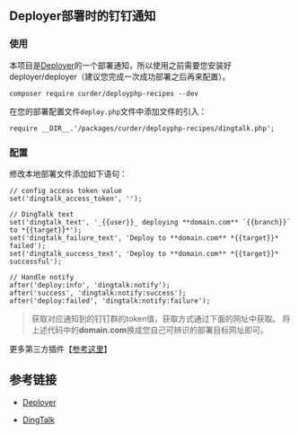 ## Deployer部署时的钉钉通知

### 使用

本项目是[Deployer](https://github.com/deployphp/deployer)的一个部署通知，所以使用之前需要您安装好deployer/deployer（建议您完成一次成功部署之后再来配置）。

```
composer require curder/deployphp-recipes --dev
```

在您的部署配置文件`deploy.php`文件中添加文件的引入：

```
require __DIR__.'/packages/curder/deployphp-recipes/dingtalk.php';
```

### 配置
修改本地部署文件添加如下语句：

```
// config access token value
set('dingtalk_access_token', '');

// DingTalk text
set('dingtalk_text', '_{{user}}_ deploying **domain.com** `{{branch}}` to *{{target}}*');
set('dingtalk_failure_text', 'Deploy to **domain.com** *{{target}}* failed');
set('dingtalk_success_text', 'Deploy to **domain.com** *{{target}}* successful');

// Handle notify
after('deploy:info', 'dingtalk:notify');
after('success', 'dingtalk:notify:success');
after('deploy:failed', 'dingtalk:notify:failure');
```

> 获取对应通知到的钉钉群的token值，获取方式通过下面的网址中获取。
> 将上述代码中的**domain.com**换成您自己可辨识的部署目标网址即可。

更多第三方插件【[参考这里](https://github.com/deployphp/recipes)】

## 参考链接

* [Deployer](https://github.com/deployphp/deployer)

* [DingTalk](https://open-doc.dingtalk.com/docs/doc.htm?spm=a219a.7629140.0.0.karFPe&treeId=257&articleId=105735&docType=1)
